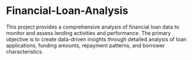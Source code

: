 # Financial-Loan-Analysis
This project provides a comprehensive analysis of financial loan data to monitor and assess lending activities and performance. The primary objective is to create data-driven insights through detailed analysis of loan applications, funding amounts, repayment patterns, and borrower characteristics.
